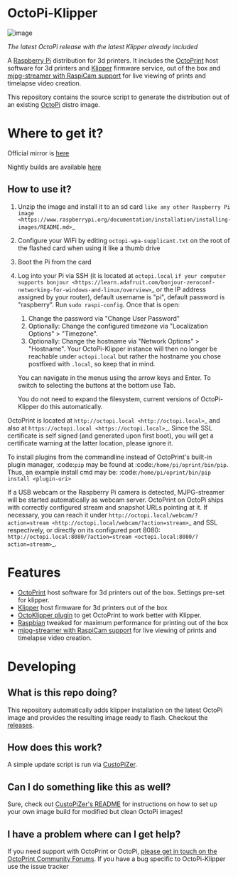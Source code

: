 # OctoPi-Klipper
![image](https://raw.githubusercontent.com/guysoft/OctoPi-Klipper/main/media/OctoPi-Klipper.png)

*The latest OctoPi release with the latest Klipper already included*

A [Raspberry Pi](http://www.raspberrypi.org/) distribution for 3d printers. It includes the [OctoPrint](http://octoprint.org) host software for 3d printers and [Klipper](https://github.com/KevinOConnor/klipper/) firmware service, out of the box and [mjpg-streamer with RaspiCam support](https://github.com/jacksonliam/mjpg-streamer) for live viewing of prints and timelapse video creation.

This repository contains the source script to generate the distribution out of an existing [OctoPi](https://github.com/guysoft/OctoPi/) distro image.

# Where to get it?

Official mirror is [here](https://github.com/guysoft/OctoPi-Klipper/releases)

Nightly builds are available [here](https://github.com/guysoft/OctoPi-Klipper/actions/workflows/build.yml)

## How to use it?

1. Unzip the image and install it to an sd card `like any other Raspberry Pi image <https://www.raspberrypi.org/documentation/installation/installing-images/README.md>`_
2. Configure your WiFi by editing ``octopi-wpa-supplicant.txt`` on the root of the flashed card when using it like a thumb drive
3. Boot the Pi from the card
4. Log into your Pi via SSH (it is located at ``octopi.local`` `if your computer supports bonjour <https://learn.adafruit.com/bonjour-zeroconf-networking-for-windows-and-linux/overview>`_ or the IP address assigned by your router), default username is "pi", default password is "raspberry". Run ``sudo raspi-config``. Once that is open:

    1. Change the password via "Change User Password"
    2. Optionally: Change the configured timezone via "Localization Options" > "Timezone".
    3. Optionally: Change the hostname via "Network Options" > "Hostname". Your OctoPi-Klipper instance will then no longer be reachable under ``octopi.local`` but rather the hostname you chose postfixed with ``.local``, so keep that in mind.
  
   You can navigate in the menus using the arrow keys and Enter. To switch to selecting the buttons at the bottom use Tab.
   
   You do not need to expand the filesystem, current versions of OctoPi-Klipper do this automatically.

OctoPrint is located at `http://octopi.local <http://octopi.local>`_ and also at `https://octopi.local <https://octopi.local>`_. Since the SSL certificate is self signed (and generated upon first boot), you will get a certificate warning at the latter location, please ignore it.

To install plugins from the commandline instead of OctoPrint's built-in plugin manager, :code:`pip` may be found at :code:`/home/pi/oprint/bin/pip`.  Thus, an example install cmd may be:  :code:`/home/pi/oprint/bin/pip install <plugin-uri>`

If a USB webcam or the Raspberry Pi camera is detected, MJPG-streamer will be started automatically as webcam server. OctoPrint on OctoPi ships with correctly configured stream and snapshot URLs pointing at it. If necessary, you can reach it under `http://octopi.local/webcam/?action=stream <http://octopi.local/webcam/?action=stream>`_ and SSL respectively, or directly on its configured port 8080: `http://octopi.local:8080/?action=stream <octopi.local:8080/?action=stream>`_.

# Features

* [OctoPrint](http://octoprint.org) host software for 3d printers out of the box. Settings pre-set for klipper.
* [Klipper](https://github.com/KevinOConnor/klipper/) host firmware for 3d printers out of the box
* [OctoKlipper plugin](https://plugins.octoprint.org/plugins/klipper/) to get OctoPrint to work better with Klipper.
* [Raspbian](http://www.raspbian.org/) tweaked for maximum performance for printing out of the box
* [mjpg-streamer with RaspiCam support](https://github.com/jacksonliam/mjpg-streamer) for live viewing of prints and timelapse video creation.


# Developing

## What is this repo doing?

This repository automatically adds klipper installation on the latest OctoPi image
and provides the resulting image ready to flash. Checkout the [releases](https://github.com/guysoft/OctoPi-Klipper-CustoPiZer/releases).

## How does this work?

A simple update script is run via [CustoPiZer](https://github.com/OctoPrint/CustoPiZer).

## Can I do something like this as well?

Sure, check out [CustoPiZer's README](https://github.com/OctoPrint/CustoPiZer) for 
instructions on how to set up your own image build for modified but clean OctoPi images!

## I have a problem where can I get help?

If you need support with OctoPrint or OctoPi, [please get in touch on the OctoPrint Community Forums](https://community.octoprint.org).
If you have a bug specific to OctoPi-Klipper use the issue tracker

